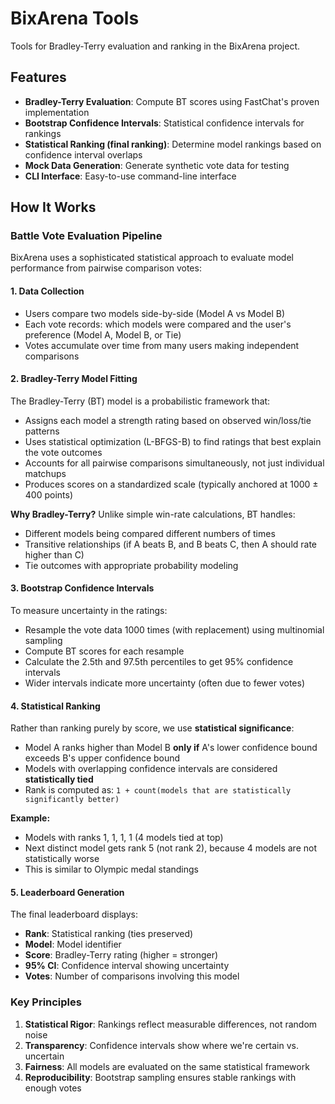 # BixArena Tools

Tools for Bradley-Terry evaluation and ranking in the BixArena project.

## Features

- **Bradley-Terry Evaluation**: Compute BT scores using FastChat's proven implementation
- **Bootstrap Confidence Intervals**: Statistical confidence intervals for rankings
- **Statistical Ranking (final ranking)**: Determine model rankings based on confidence interval overlaps
- **Mock Data Generation**: Generate synthetic vote data for testing
- **CLI Interface**: Easy-to-use command-line interface

## How It Works

### Battle Vote Evaluation Pipeline

BixArena uses a sophisticated statistical approach to evaluate model performance from pairwise comparison votes:

#### 1. **Data Collection**

- Users compare two models side-by-side (Model A vs Model B)
- Each vote records: which models were compared and the user's preference (Model A, Model B, or Tie)
- Votes accumulate over time from many users making independent comparisons

#### 2. **Bradley-Terry Model Fitting**

The Bradley-Terry (BT) model is a probabilistic framework that:

- Assigns each model a strength rating based on observed win/loss/tie patterns
- Uses statistical optimization (L-BFGS-B) to find ratings that best explain the vote outcomes
- Accounts for all pairwise comparisons simultaneously, not just individual matchups
- Produces scores on a standardized scale (typically anchored at 1000 ± 400 points)

**Why Bradley-Terry?** Unlike simple win-rate calculations, BT handles:

- Different models being compared different numbers of times
- Transitive relationships (if A beats B, and B beats C, then A should rate higher than C)
- Tie outcomes with appropriate probability modeling

#### 3. **Bootstrap Confidence Intervals**

To measure uncertainty in the ratings:

- Resample the vote data 1000 times (with replacement) using multinomial sampling
- Compute BT scores for each resample
- Calculate the 2.5th and 97.5th percentiles to get 95% confidence intervals
- Wider intervals indicate more uncertainty (often due to fewer votes)

#### 4. **Statistical Ranking**

Rather than ranking purely by score, we use **statistical significance**:

- Model A ranks higher than Model B **only if** A's lower confidence bound exceeds B's upper confidence bound
- Models with overlapping confidence intervals are considered **statistically tied**
- Rank is computed as: `1 + count(models that are statistically significantly better)`

**Example:**

- Models with ranks 1, 1, 1, 1 (4 models tied at top)
- Next distinct model gets rank 5 (not rank 2), because 4 models are not statistically worse
- This is similar to Olympic medal standings

#### 5. **Leaderboard Generation**

The final leaderboard displays:

- **Rank**: Statistical ranking (ties preserved)
- **Model**: Model identifier
- **Score**: Bradley-Terry rating (higher = stronger)
- **95% CI**: Confidence interval showing uncertainty
- **Votes**: Number of comparisons involving this model

### Key Principles

1. **Statistical Rigor**: Rankings reflect measurable differences, not random noise
2. **Transparency**: Confidence intervals show where we're certain vs. uncertain
3. **Fairness**: All models are evaluated on the same statistical framework
4. **Reproducibility**: Bootstrap sampling ensures stable rankings with enough votes
